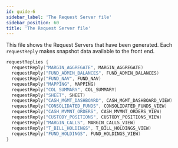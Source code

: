 ```yaml
---
id: guide-6
sidebar_label: 'The Request Server file'
sidebar_position: 60
title: 'The Request Server file'
---
```




This file shows the Request Servers that have been generated. Each `requestReply`  makes snapshot data available to the front end.

```kotlin
requestReplies {
  requestReply("MARGIN_AGGREGATE", MARGIN_AGGREGATE)
  requestReply("FUND_ADMIN_BALANCES", FUND_ADMIN_BALANCES)
  requestReply("FUND_NAV", FUND_NAV)
  requestReply("MAPPING", MAPPING)
  requestReply("COL_SUMMARY", COL_SUMMARY)
  requestReply("SHEET", SHEET)
  requestReply("CASH_MGMT_DASHBOARD", CASH_MGMT_DASHBOARD_VIEW)
  requestReply("CONSOLIDATED_FUNDS", CONSOLIDATED_FUNDS_VIEW)
  requestReply("CASH_MVMNT_ORDERS", CASH_MVMNT_ORDERS_VIEW)
  requestReply("CUSTODY_POSITIONS", CUSTODY_POSITIONS_VIEW)
  requestReply("MARGIN_CALLS", MARGIN_CALLS_VIEW)
  requestReply("T_BILL_HOLDINGS", T_BILL_HOLDINGS_VIEW)
  requestReply("FUND_HOLDINGS", FUND_HOLDINGS_VIEW)
}
```